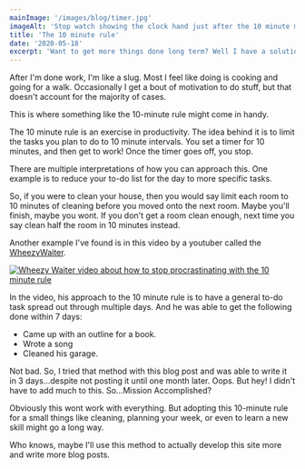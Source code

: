 ```yaml
---
mainImage: '/images/blog/timer.jpg'
imageAlt: 'Stop watch showing the clock hand just after the 10 minute mark.'
title: 'The 10 minute rule'
date: '2020-05-18'
excerpt: 'Want to get more things done long term? Well I have a solution for you!....Or just another experiment to fail after 2 weeks.'
---
```


After I'm done work, I'm like a slug. Most I feel like doing is cooking and going for a walk. Occasionally I get a bout of motivation to do stuff, but that doesn't account for the majority of cases.

This is where something like the 10-minute rule might come in handy.

The 10 minute rule is an exercise in productivity. The idea behind it is to limit the tasks you plan to do to 10 minute intervals. You set a timer for 10 minutes, and then get to work! Once the timer goes off, you stop.

There are multiple interpretations of how you can approach this. One example is to reduce your to-do list for the day to more specific tasks.

So, if you were to clean your house, then you would say limit each room to 10 minutes of cleaning before you moved onto the next room. Maybe you'll finish, maybe you wont. If you don't get a room clean enough, next time you say clean half the room in 10 minutes instead.

Another example I've found is in this video by a youtuber called the [WheezyWaiter](https://www.youtube.com/channel/UCQL5ABUvwY7YoW5lgMyAS_w).

[![Wheezy Waiter video about how to stop procrastinating with the 10 minute rule](https://img.youtube.com/vi/5bVMkduWDGY/0.jpg)](https://www.youtube.com/watch?v=5bVMkduWDGY)

In the video, his approach to the 10 minute rule is to have a general to-do task spread out through multiple days. And he was able to get the following done within 7 days:
- Came up with an outline for a book.
- Wrote a song
- Cleaned his garage.

Not bad. So, I tried that method with this blog post and was able to write it in 3 days...despite not posting it until one month later. Oops. But hey! I didn't have to add much to this. So...Mission Accomplished?

Obviously this wont work with everything. But adopting this 10-minute rule for a small things like cleaning, planning your week, or even to learn a new skill might go a long way.

Who knows, maybe I'll use this method to actually develop this site more and write more blog posts.